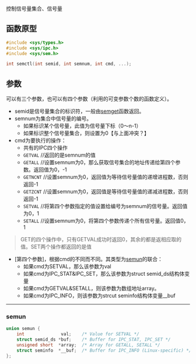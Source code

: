 控制信号量集合、信号量
## 函数原型
```c
#include <sys/types.h>
#include <sys/ipc.h>
#include <sys/sem.h>

int semctl(int semid, int semnum, int cmd, ...);
```
## 参数
可以有三个参数，也可以有四个参数（利用的可变参数个数的函数定义）。
* semid是信号量集合的标识符，一般由[semget](semget)函数返回。
* semnum为集合中信号量的编号。
  * 如果标识某个信号量，此值为信号量下标（0～n-1）
  * 如果标识整个信号量集合，则设置为0【与上面冲突？】
* cmd为要执行的操作：
  * 共有的IPC四个操作
  * `GETVAL` //返回的是semnum的值
  * `GETALL` //设置semnum为0，那么获取信号集合的地址传递给第四个参数。返回值为0，-1
  * `GETNCNT` //设置semnum为0，返回值为等待信号量值的递增进程数，否则返回-1
  * `GETZCNT` //设置semnum为0，返回值是等待信号量值的递减进程数，否则返回-1
  * `SETVAL` //将第四个参数指定的值设置给编号为semnum的信号量。返回值为0，1
  * `SETALL` //设置semnum为0，将第四个参数传递个所有信号量。返回值0，1

>GET的四个操作中，只有GETVAL成功时返回0，其余的都是返相应取的值。SET两个操作都返回的是值

* [第四个参数]，根据cmd的不同而不同。其类型为[semun](#semun)的联合：
  * 如果cmd为SETVAL，那么该参数为val
  * 如果cmd为IPC_STAT&IPC_SET，那么该参数为struct semid_ds结构体变量
  * 如果cmd为GETVAL&SETALL，则该参数为数组地址array。
  * 如果cmd为IPC_INFO，则该参数为strcut seminfo结构体变量__buf


------------
### semun
```c
union semun {
    int              val;    /* Value for SETVAL */
    struct semid_ds *buf;    /* Buffer for IPC_STAT, IPC_SET */
    unsigned short  *array;  /* Array for GETALL, SETALL */
    struct seminfo  *__buf;  /* Buffer for IPC_INFO (Linux-specific) */
};
```